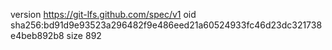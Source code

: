 version https://git-lfs.github.com/spec/v1
oid sha256:bd91d9e93523a296482f9e486eed21a60524933fc46d23dc321738e4beb892b8
size 892

